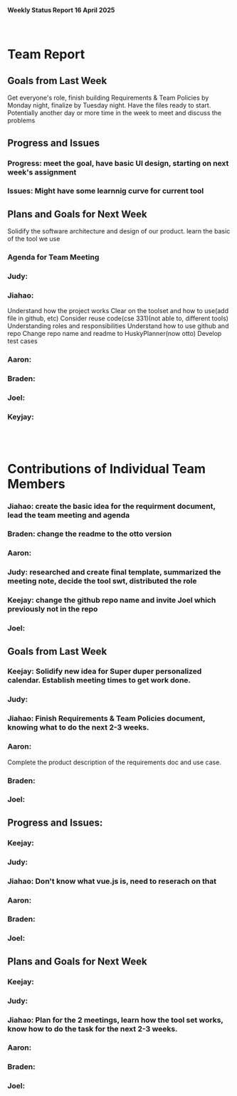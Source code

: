#### Weekly Status Report 16 April 2025
<br/>

# Team Report

## Goals from Last Week
Get everyone's role, finish building Requirements & Team Policies by Monday night, finalize by Tuesday night. Have the files ready to start.
Potentially another day or more time in the week to meet and discuss the problems

## Progress and Issues

### Progress: meet the goal, have basic UI design, starting on next week's assignment


### Issues: Might have some learnnig curve for current tool


## Plans and Goals for Next Week
Solidify the software architecture and design of our product.
learn the basic of the tool we use

### Agenda for Team Meeting


### Judy: 

### Jiahao: 
Understand how the project works
Clear on the toolset and how to use(add file in github, etc)
Consider reuse code(cse 331)(not able to, different tools)
Understanding roles and responsibilities
Understand how to use github and repo
Change repo name and readme to HuskyPlanner(now otto)
Develop test cases

### Aaron: 

### Braden: 

### Joel: 

### Keyjay: 


<br></br>
# Contributions of Individual Team Members
### Jiahao: create the basic idea for the requirment document, lead the team meeting and agenda
### Braden: change the readme to the otto version
### Aaron: 
### Judy: researched and create final template, summarized the meeting note, decide the tool swt, distributed the role 
### Keejay: change the github repo name and invite Joel which previously not in the repo
### Joel:

## Goals from Last Week
### Keejay: Solidify new idea for Super duper personalized calendar. Establish meeting times to get work done.

### Judy: 

### Jiahao: Finish Requirements & Team Policies document, knowing what to do the next 2-3 weeks.

### Aaron:
Complete the product description of the requirements doc and use case.
### Braden:

### Joel:

## Progress and Issues:

### Keejay: 

### Judy: 

### Jiahao: Don't know what vue.js is, need to reserach on that

### Aaron: 

### Braden: 

### Joel: 

## Plans and Goals for Next Week

### Keejay: 

### Judy: 

### Jiahao: Plan for the 2 meetings, learn how the tool set works, know how to do the task for the next 2-3 weeks.

### Aaron: 

### Braden: 

### Joel: 
